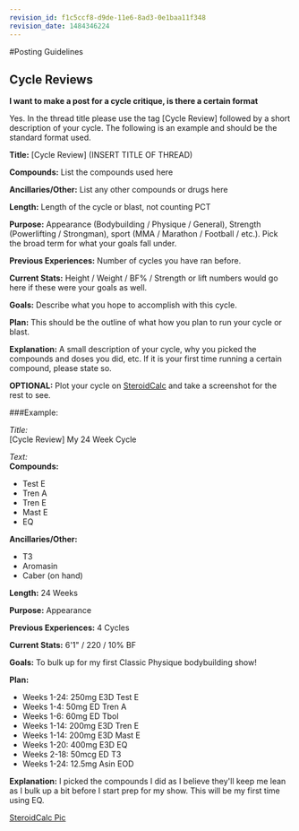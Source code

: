 ```yaml
---
revision_id: f1c5ccf8-d9de-11e6-8ad3-0e1baa11f348
revision_date: 1484346224
---
```


#Posting Guidelines

## Cycle Reviews
**I want to make a post for a cycle critique, is there a certain format**

Yes. In the thread title please use the tag [Cycle Review] followed by a short description of your cycle. The following is an example and should be the standard format used.

**Title:** [Cycle Review] (INSERT TITLE OF THREAD)

**Compounds:** List the compounds used here

**Ancillaries/Other:** List any other compounds or drugs here

**Length:** Length of the cycle or blast, not counting PCT

**Purpose:** Appearance (Bodybuilding / Physique / General), Strength (Powerlifting / Strongman), sport (MMA / Marathon / Football / etc.). Pick the broad term for what your goals fall under.

**Previous Experiences:** Number of cycles you have ran before.

**Current Stats:** Height / Weight / BF% / Strength or lift numbers would go here if these were your goals as well.

**Goals:** Describe what you hope to accomplish with this cycle.

**Plan:** This should be the outline of what how you plan to run your cycle or blast.

**Explanation:** A small description of your cycle, why you picked the compounds and doses you did, etc. If it is your first time running a certain compound, please state so.

**OPTIONAL:** Plot your cycle on [SteroidCalc](http://steroidcalc.com/) and take a screenshot for the rest to see.

###Example:

*Title:*  
[Cycle Review] My 24 Week Cycle

*Text:*  
**Compounds:**  
* Test E  
* Tren A  
* Tren E  
* Mast E  
* EQ  

**Ancillaries/Other:**  
* T3  
* Aromasin  
* Caber (on hand)  

**Length:** 24 Weeks

**Purpose:** Appearance

**Previous Experiences:** 4 Cycles

**Current Stats:** 6'1" / 220 / 10% BF

**Goals:** To bulk up for my first Classic Physique bodybuilding show!

**Plan:**  
* Weeks 1-24: 250mg E3D Test E  
* Weeks 1-4: 50mg ED Tren A  
* Weeks 1-6: 60mg ED Tbol  
* Weeks 1-14: 200mg E3D Tren E  
* Weeks 1-14: 200mg E3D Mast E  
* Weeks 1-20: 400mg E3D EQ  
* Weeks 2-18: 50mcg ED T3  
* Weeks 1-24: 12.5mg Asin EOD  

**Explanation:** I picked the compounds I did as I believe they'll keep me lean as I bulk up a bit before I start prep for my show. This will be my first time using EQ.

[SteroidCalc Pic](https://imgur.com/a/eETFi)